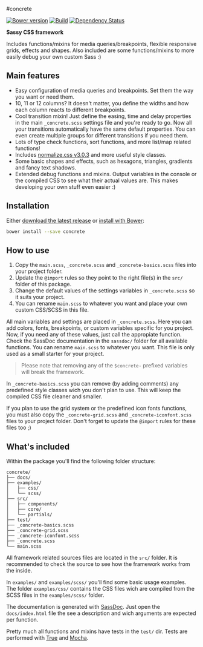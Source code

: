 #concrete

[![Bower version][bower-img]][bower-url]
[![Build][travis-img]][travis-url]
[![Dependency Status][david-img]][david-url]

  [bower-img]: https://img.shields.io/bower/v/concrete.svg
  [bower-url]: https://github.com/roeldev/concrete
  [travis-img]: https://img.shields.io/travis/roeldev/concrete/master.svg
  [travis-url]: https://travis-ci.org/roeldev/concrete
  [david-img]: https://david-dm.org/roeldev/concrete/dev-status.svg
  [david-url]: https://david-dm.org/roeldev/concrete#info=devDependencies

**Sassy CSS framework**

Includes functions/mixins for media queries/breakpoints, flexible responsive grids, effects and shapes. Also included are some functions/mixins to more easily debug your own custom Sass :)

## Main features
- Easy configuration of media queries and breakpoints. Set them the way you want or need them.
- 10, 11 or 12 columns? It doesn't matter, you define the widths and how each column reacts to different breakpoints.
- Cool transition mixin! Just define the easing, time and delay properties in the main `_concrete.scss` settings file and you're ready to go. Now all your transitions automatically have the same default properties. You can even create multiple groups for different transitions if you need them.
- Lots of type check functions, sort functions, and more list/map related functions!
- Includes [normalize.css v3.0.3][url-normalize] and more useful style classes.
- Some basic shapes and effects, such as hexagons, triangles, gradients and fancy text shadows.
- Extended debug functions and mixins. Output variables in the console or the compiled CSS to see what their actual values are. This makes developing your own stuff even easier :)

## Installation
Either [download the latest release][url-project-releases] or [install with Bower][url-bower-install]:
```sh
bower install --save concrete
```

## How to use
1. Copy the `main.scss`, `_concrete.scss` and `_concrete-basics.scss` files into your project folder.
2. Update the `@import` rules so they point to the right file(s) in the `src/` folder of this package.
3. Change the default values of the settings variables in `_concrete.scss` so it suits your project.
4. You can rename `main.scss` to whatever you want and place your own custom CSS/SCSS in this file.

All main variables and settings are placed in `_concrete.scss`. Here you can add colors, fonts, breakpoints, or custom variables specific for you project. Now, if you need any of these values, just call the appropiate function. Check the SassDoc documentation in the `sassdoc/` folder for all available functions.
You can rename `main.scss` to whatever you want. This file is only used as a small starter for your project.
> Please note that removing any of the `$concrete-` prefixed variables will break the framework.

In `_concrete-basics.scss` you can remove (by adding comments) any predefined style classes wich you don't plan to use. This will keep the compiled CSS file cleaner and smaller.

If you plan to use the grid system or the predefined icon fonts functions, you must also copy the `_concrete-grid.scss` and `_concrete-iconfont.scss` files to your project folder. Don't forget to update the `@import` rules for these files too ;)

## What's included
Within the package you'll find the following folder structure:
```
concrete/
├── docs/
├── examples/
│   ├── css/
│   └── scss/
├── src/
│   ├── components/
│   ├── core/
│   └── partials/
├── test/
├── _concrete-basics.scss
├── _concrete-grid.scss
├── _concrete-iconfont.scss
├── _concrete.scss
└── main.scss
```
All framework related sources files are located in the `src/` folder. It is recommended to check the source to see how the framework works from the inside.

In `examples/` and `examples/scss/` you'll find some basic usage examples. The folder `examples/css/` contains the CSS files wich are compiled from the SCSS files in the `examples/scss/` folder.

The documentation is generated with [SassDoc][url-sassdoc]. Just open the `docs/index.html` file the see a description and wich arguments are expected per function.

Pretty much all functions and mixins have tests in the `test/` dir. Tests are performed with [True][url-true] and [Mocha][url-mocha].

[url-project-main]: https://github.com/roeldev/concrete
[url-project-releases]: https://github.com/roeldev/concrete/releases
[url-normalize]: https://github.com/necolas/normalize.css/
[url-bower-install]: http://bower.io/
[url-sassdoc]: http://sassdoc.com/
[url-true]: http://www.ericsuzanne.com/true/
[url-mocha]: http://mochajs.org/
